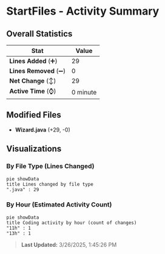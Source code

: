 # StartFiles - Activity Summary 

## Overall Statistics

| Stat                   | Value                                                             |
| ---------------------- | ----------------------------------------------------------------- |
| **Lines Added** (➕)   | 29                                          |
| **Lines Removed** (➖) | 0                                        |
| **Net Change** (↕)    | 29                |
| **Active Time** (⌚)   | 0 minute |


## Modified Files
- **Wizard.java** (+29, -0)

## Visualizations

### By File Type (Lines Changed)

```mermaid
pie showData
title Lines changed by file type
".java" : 29
```

### By Hour (Estimated Activity Count)

```mermaid
pie showData
title Coding activity by hour (count of changes)
"11h" : 1
"13h" : 1
```


> **Last Updated:** 3/26/2025, 1:45:26 PM